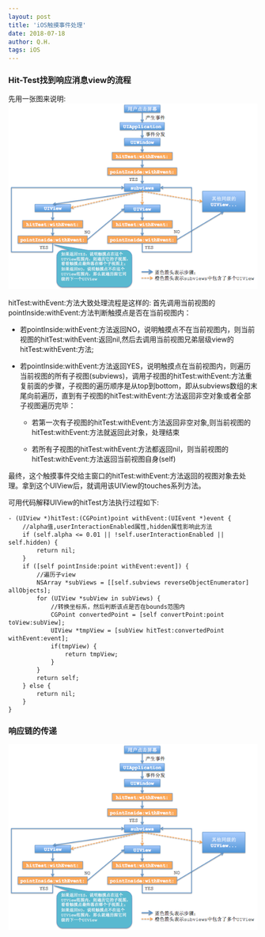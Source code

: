 ```yaml
---
layout: post
title: 'iOS触摸事件处理'
date: 2018-07-18
author: Q.H.
tags: iOS
---
```


### Hit-Test找到响应消息view的流程

先用一张图来说明:
![Hit-Test](https://raw.githubusercontent.com/w-qihang/w-qihang.github.io/master/_posts/imgs/findView.png)

hitTest:withEvent:方法大致处理流程是这样的:
首先调用当前视图的pointInside:withEvent:方法判断触摸点是否在当前视图内：

+ 若pointInside:withEvent:方法返回NO，说明触摸点不在当前视图内，则当前视图的hitTest:withEvent:返回nil,然后去调用当前视图兄弟层级view的hitTest:withEvent:方法;

+ 若pointInside:withEvent:方法返回YES，说明触摸点在当前视图内，则遍历当前视图的所有子视图(subviews)，调用子视图的hitTest:withEvent:方法重复前面的步骤，子视图的遍历顺序是从top到bottom，即从subviews数组的末尾向前遍历，直到有子视图的hitTest:withEvent:方法返回非空对象或者全部子视图遍历完毕：

    - 若第一次有子视图的hitTest:withEvent:方法返回非空对象,则当前视图的hitTest:withEvent:方法就返回此对象，处理结束

    - 若所有子视图的hitTest:withEvent:方法都返回nil，则当前视图的hitTest:withEvent:方法返回当前视图自身(self)

最终，这个触摸事件交给主窗口的hitTest:withEvent:方法返回的视图对象去处理。拿到这个UIView后，就调用该UIView的touches系列方法。

可用代码解释UIView的hitTest方法执行过程如下:

```
- (UIView *)hitTest:(CGPoint)point withEvent:(UIEvent *)event {
    //alpha值,userInteractionEnabled属性,hidden属性影响此方法
    if (self.alpha <= 0.01 || !self.userInteractionEnabled || self.hidden) {
        return nil;
    }
    if ([self pointInside:point withEvent:event]) {
        //遍历子view
        NSArray *subViews = [[self.subviews reverseObjectEnumerator] allObjects];
        for (UIView *subView in subViews) {
            //转换坐标系，然后判断该点是否在bounds范围内
            CGPoint convertedPoint = [self convertPoint:point toView:subView];
            UIView *tmpView = [subView hitTest:convertedPoint withEvent:event];
            if(tmpView) {
                return tmpView;
            }
        }
        return self;
    } else {
        return nil;
    }
}
```
### 响应链的传递
![Hit-Test](https://raw.githubusercontent.com/w-qihang/w-qihang.github.io/master/_posts/imgs/findView.png)

